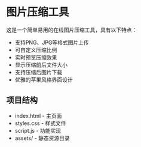 # 图片压缩工具

这是一个简单易用的在线图片压缩工具，具有以下特点：

- 支持PNG、JPG等格式图片上传
- 可自定义压缩比例
- 实时预览压缩效果
- 显示压缩前后文件大小
- 支持压缩后图片下载
- 优雅的苹果风格界面设计

## 项目结构
- index.html - 主页面
- styles.css - 样式文件
- script.js - 功能实现
- assets/ - 静态资源目录 